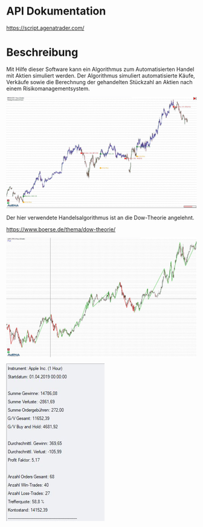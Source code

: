 # API Dokumentation

https://script.agenatrader.com/



# Beschreibung


Mit Hilfe dieser Software kann ein Algorithmus zum Automatisierten Handel mit Aktien simuliert werden. Der Algorithmus simuliert automatisierte Käufe, Verkäufe sowie die Berechnung der gehandelten Stückzahl an Aktien nach einem Risikomanagementsystem. 

![Image](https://github.com/ghaiden/StockTrading-StrategySimulation/blob/main/Images/Simulation.JPG)

Der hier verwendete Handelsalgorithmus ist an die Dow-Theorie angelehnt.

https://www.boerse.de/thema/dow-theorie/

![Image](https://github.com/ghaiden/StockTrading-StrategySimulation/blob/main/Images/Indicator.JPG)

![Image](https://github.com/ghaiden/StockTrading-StrategySimulation/blob/main/Images/OutputConsole.JPG)
